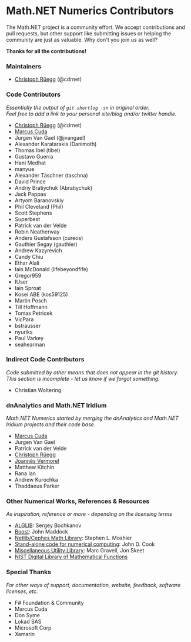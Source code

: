 Math.NET Numerics Contributors
==============================

The Math.NET project is a community effort. We accept contributions and pull requests, but other support like submitting issues or helping the community are just as valuable. Why don't you join us as well? 

**Thanks for all the contributions!**

### Maintainers

- [Christoph Rüegg](http://christoph.ruegg.name/) (@cdrnet)

### Code Contributors

*Essentially the output of `git shortlog -sn` in original order.  
Feel free to add a link to your personal site/blog and/or twitter handle.*

- [Christoph Rüegg](http://christoph.ruegg.name/) (@cdrnet)
- [Marcus Cuda](http://marcuscuda.com/)
- Jurgen Van Gael (@jvangael)
- Alexander Karatarakis (Danimoth)
- Thomas Ibel (tibel)
- Gustavo Guerra
- Hani Medhat
- manyue
- Alexander Täschner (taschna)
- David Prince
- Andriy Bratiychuk (Abratiychuk)
- Jack Pappas
- Artyom Baranovskiy
- Phil Cleveland (Phil)
- Scott Stephens
- Superbest
- Patrick van der Velde
- Robin Neatherway
- Anders Gustafsson (cureos)
- Gauthier Segay (gauthier)
- Andrew Kazyrevich
- Candy Chiu
- Ethar Alali
- Iain McDonald (lifebeyondfife)
- Gregor959
- IUser
- Iain Sproat
- Kosei ABE (kos59125)
- Martin Posch
- Till Hoffmann
- Tomas Petricek
- VicPara
- bstrausser
- nyuriks
- Paul Varkey
- seahearman

### Indirect Code Contributors

*Code submitted by other means that does not appear in the git history.  
This section is incomplete - let us know if we forgot something.*

- Christian Woltering

### dnAnalytics and Math.NET Iridium

*Math.NET Numerics started by merging the dnAnalytics and Math.NET Iridium projects and their code base.*

- [Marcus Cuda](http://marcuscuda.com/)
- Jurgen Van Gael
- Patrick van der Velde
- [Christoph Rüegg](http://christoph.ruegg.name/)
- [Joannès Vermorel](http://www.vermorel.com/)
- Matthew Kitchin
- Rana Ian
- Andrew Kurochka
- Thaddaeus Parker

### Other Numerical Works, References & Resources

*As inspiration, reference or more - depending on the licensing terms*

- [ALGLIB](http://www.alglib.net/): Sergey Bochkanov
- [Boost](http://www.boost.org/): John Maddock
- [Netlib/Cephes Math Library](http://www.netlib.org/cephes/): Stephen L. Moshier
- [Stand-alone code for numerical computing](http://www.johndcook.com/stand_alone_code.html): John D. Cook
- [Miscellaneous Utility Library](http://www.yoda.arachsys.com/csharp/miscutil/): Marc Gravell, Jon Skeet
- [NIST Digital Library of Mathematical Functions](http://www.johndcook.com/stand_alone_code.html)

### Special Thanks

*For other ways of support, documentation, website, feedback, software licenses, etc.*

- F# Foundation & Community
- Marcus Cuda
- Don Syme
- Lokad SAS
- Microsoft Corp
- Xamarin
